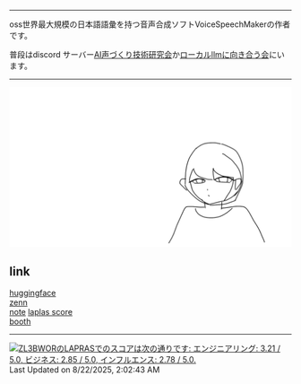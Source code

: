 
-----

oss世界最大規模の日本語語彙を持つ音声合成ソフトVoiceSpeechMakerの作者です。  

普段はdiscord サーバー[AI声づくり技術研究会](https://discord.gg/CU96Jd5Hau)か[ローカルllmに向き合う会](https://discord.gg/whhVuP8EM7)にいます。

-----
![自画像](https://github.com/WariHima/WariHima/blob/main/github%20banner.png)
## link
[huggingface](https://huggingface.co/WariHima)  
[zenn](https://zenn.dev/warihima)  
[note](https://note.com/kyukatei_hima)
[laplas score](https://lapras.com/person)  
[booth](https://warihima-soft.booth.pm/)

-----

<!--START_SECTION:lapras-card-->
<p ><a href="https://lapras.com/public/ZL3BWOR" target="_blank" rel="noopener noreferrer"><img alt="ZL3BWORのLAPRASでのスコアは次の通りです: エンジニアリング: 3.21 / 5.0, ビジネス: 2.85 / 5.0, インフルエンス: 2.78 / 5.0." src="https://lapras-card-generator.vercel.app/api/svg?e=3.21&b=2.85&i=2.78&b1=%23020E27&b2=%230E5593&i1=%23030E21&i2=%231688BF&l=ja" width="400" ></a>  
Last Updated on 8/22/2025, 2:02:43 AM</p>
<!--END_SECTION:lapras-card-->


<!---
WariHima/WariHima is a ✨ special ✨ repository because its `README.md` (this file) appears on your GitHub profile.
You can click the Preview link to take a look at your changes.
--->
